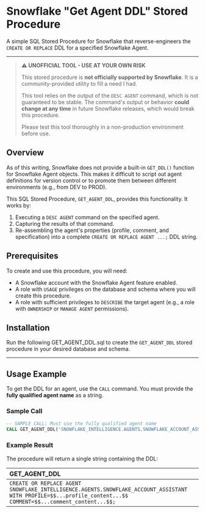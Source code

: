 # Snowflake "Get Agent DDL" Stored Procedure

A simple SQL Stored Procedure for Snowflake that reverse-engineers the `CREATE OR REPLACE` DDL for a specified Snowflake Agent.

-----

> **:warning: UNOFFICIAL TOOL - USE AT YOUR OWN RISK**
>
> This stored procedure is **not officially supported by Snowflake**. It is a community-provided utility to fill a need I had.
>
> This tool relies on the output of the `DESC AGENT` command, which is not guaranteed to be stable. The command's output or behavior **could change at any time** in future Snowflake releases, which would break this procedure.
>
> Please test this tool thoroughly in a non-production environment before use.

## Overview

As of this writing, Snowflake does not provide a built-in `GET_DDL()` function for Snowflake Agent objects. This makes it difficult to script out agent definitions for version control or to promote them between different environments (e.g., from DEV to PROD).

This SQL Stored Procedure, `GET_AGENT_DDL`, provides this functionality. It works by:

1.  Executing a `DESC AGENT` command on the specified agent.
2.  Capturing the results of that command.
3.  Re-assembling the agent's properties (profile, comment, and specification) into a complete `CREATE OR REPLACE AGENT ...;` DDL string.

## Prerequisites

To create and use this procedure, you will need:

  * A Snowflake account with the Snowflake Agent feature enabled.
  * A role with `USAGE` privileges on the database and schema where you will create this procedure.
  * A role with sufficient privileges to `DESCRIBE` the target agent (e.g., a role with `OWNERSHIP` or `MANAGE AGENT` permissions).

## Installation

Run the following GET_AGENT_DDL.sql to create the `GET_AGENT_DDL` stored procedure in your desired database and schema.


-----

## Usage Example

To get the DDL for an agent, use the `CALL` command. You must provide the **fully qualified agent name** as a string.

### Sample Call

```sql
-- SAMPLE CALL: Must use the fully qualified agent name
CALL GET_AGENT_DDL('SNOWFLAKE_INTELLIGENCE.AGENTS.SNOWFLAKE_ACCOUNT_ASSISTANT');
```

### Example Result

The procedure will return a single string containing the DDL:

| GET\_AGENT\_DDL |
| :--- |
| `CREATE OR REPLACE AGENT SNOWFLAKE_INTELLIGENCE.AGENTS.SNOWFLAKE_ACCOUNT_ASSISTANT WITH PROFILE=$$...profile_content...$$ COMMENT=$$...comment_content...$$;` |

